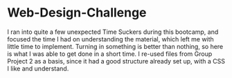 # Web-Design-Challenge
I ran into quite a few unexpected Time Suckers during this bootcamp, and focused the time I had on understanding the material, which left me with little time to implement. Turning in something is better than nothing, so here is what I was able to get done in a short time. I re-used files from Group Project 2 as a basis, since it had a good structure already set up, with a CSS I like and understand.